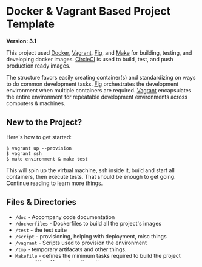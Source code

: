 # Docker & Vagrant Based Project Template

[Docker]: http://docker.io
[Fig]: http://fig.sh
[Vagrant]: http://vagrantup.com
[CircleCI]: http://circleci.com
[Make]: http://www.gnu.org/software/make
[Makefile]: makefile

**Version: 3.1**

This project used [Docker][], [Vagrant][], [Fig][], and [Make][]
for building, testing, and developing docker images. [CircleCI][] is
used to build, test, and push production ready images.

The structure favors easily creating container(s) and standardizing on
ways to do common development tasks. [Fig][]
orchestrates the development environment when multiple containers are
required. [Vagrant][] encapsulates the entire environment
for repeatable development environments across computers & machines.

## New to the Project?

Here's how to get started:

```
$ vagrant up --provision
$ vagrant ssh
$ make environment & make test
```

This will spin up the virtual machine, ssh inside it, build and start
all containers, then execute tests. That should be enough to get
going. Continue reading to learn more things.

## Files & Directories

* `/doc` - Accompany code documentation
* `/dockerfiles` - Dockerfiles to build all the project's images
* `/test` - the test suite
* `/script` - provisioning, helping with deployment, misc things
* `/vagrant` - Scripts used to provision the environment
* `/tmp` - temporary artifacats and other things.
* `Makefile` - defines the minimum tasks required to build the project
* `Vagrantfile` - Vagrant configuration
* `fig.yml` - defines all the docker containers in the environment
* `circle.yml` - how to build, test, & deploy the project through
  Circle CI.
* `.dockerignore` - Things not to send to docker when building.

Add more directories at the root level as you see fit.

## Vagrant

**All work is intended to be done in the virtual machine!** If things
happen to work on the host system that is by accident rather than by
design! You've been warned!

[Vagrant][] manages the development environment. The
virtual machine encapsulates everything needed to build and run docker
containers. `docker` and `fig` are installed with the shell
provisioner. If the workflow defined in the `Makefile` requires more
CLI utils install them in the virtual machine. The
[VagrantFile](Vagrantfile) should be used to expose ports to the host
system. See the section on [coordinating development
environments](#development-environments) for more information.

## Make

`make` coordinates most day to day activities. The common targets:

* `make pull` - Pull required larger base images or service images.
* `make build` - Build all the images in the project
* `make environment` - Build, start, and link all dependent services
* `make test` - Build and run the tests image
* `make test-ci` - Runs CI level tests
* `make clean` - kill all things docker

`make pull` and `make build` can be combined with `-j` for parrallel
execution. See the [makefile][] for more information.

### Building Single & Multiple Docker Images

Docker makes projects with multiple images a real pain. The `docker
build` command assumes there is only one `Dockerfile`. It can read
content from stdin, but then you cannot add/copy filers and other
things. The `makefile` uses a replacement workaround to solve this
problem. There is no `Dockerfile` at the root. Instead each file
inside `dockerfiles/` is linked to `/Dockerfile` then `docker build`
is run. This solution allows N images to be built with or without
order dependence. It also decomposes acceptably when the project only
requires one image. See the [makefile][] for more information.

### .dockerignore

Docker sends _everything_ on the filesystem as build context. This may
slow down builds if a large number of unused artifacts end up in the
filesystem. [.dockerignore](.dockerignore) lists things that should
never be used when building containers. Update this file as the
project goes on.

## Testing & Continous Integration

The [makefile][] defines `test` and `test-ci` targets. They
start docker containers that execute tests. [CircleCI][]
is used for CI because it has the best docker support and is better
than jenkins. [circle.yml](circle.yml) configures the build. It
follows the same process as described at the beginning of the readme.
The build process looks like this:

1. start docker
2. pull base images
3. `make environment`
4. `make test-ci`
5. `make deploy` (when on master)

`overrrides` is used to ensure cricle CI does not do intefer & act on
project semenatics. This will slow down the built and may cause it
fail. See the docs on [build
configuration](https://circleci.com/docs/configuration) for more
information. Also see the [rationale](doc/RATIONALE.md) for the
reasoning behind these decisions.

## Development Environments

[fig][] and [vagrant][] manage the complete
development environment. Fig manages which containers should be
running, links, and how to expose ports. Example, fig will start
things like mongo, elasticsearch, redis etc. Use these containers
with docker links to provide services to the projects containers.
Project specific containers may be configured as well. See the [fig
configuration reference](http://www.fig.sh/yml.html) for more
information. Once the containers are running, the `Vagrant` file can
be used export guest ports to the host system. See the vagrant docs on
[port
forwarding](https://docs.vagrantup.com/v2/networking/forwarded_ports.html)
for more information.

## Workflow

1. Define dependent images in `fig.yml` and the `Makefile`.
2. Run `make environment`
3. Create/edit code and files in `dockerfiles`
4. Run `make test`
5. Repeat steps until build passing.
